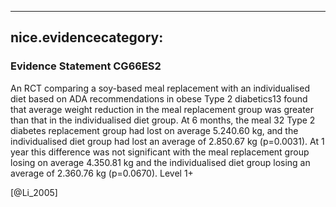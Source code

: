 
---
nice.evidencecategory: 
---

### Evidence Statement CG66ES2
An RCT comparing a soy-based meal replacement with an individualised diet based on ADA
recommendations in obese Type 2 diabetics13 found that average weight reduction in the meal
replacement group was greater than that in the individualised diet group. At 6 months, the meal
32 Type 2 diabetes replacement group had lost on average 5.240.60 kg, and the individualised diet group had lost an average of 2.850.67 kg (p=0.0031). At 1 year this difference was not significant with the meal replacement group losing on average 4.350.81 kg and the individualised diet group
losing an average of 2.360.76 kg (p=0.0670). Level 1+





[@Li_2005]

